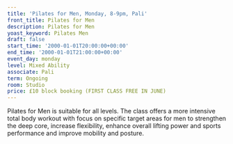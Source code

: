 ```yaml
---
title: 'Pilates for Men, Monday, 8-9pm, Pali'
front_title: Pilates for Men
description: Pilates for Men
yoast_keyword: Pilates Men
draft: false
start_time: '2000-01-01T20:00:00+00:00'
end_time: '2000-01-01T21:00:00+00:00'
event_day: monday
level: Mixed Ability
associate: Pali
term: Ongoing
room: Studio
price: £10 block booking (FIRST CLASS FREE IN JUNE)
---
```

Pilates for Men is suitable for all levels. The class offers a more intensive total body workout with focus on specific target areas for men to strengthen the deep core, increase flexibility, enhance overall lifting power and sports performance and improve mobility and posture.
